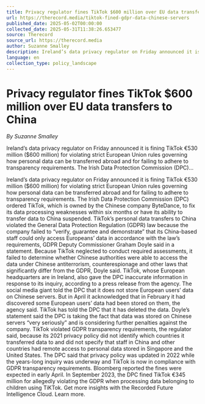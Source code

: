 ```yaml
---
title: Privacy regulator fines TikTok $600 million over EU data transfers to China
url: https://therecord.media/tiktok-fined-gdpr-data-chinese-servers
published_date: 2025-05-02T00:00:00
collected_date: 2025-05-31T11:38:26.653477
source: Therecord
source_url: https://therecord.media
author: Suzanne Smalley
description: Ireland’s data privacy regulator on Friday announced it is fining TikTok €530 million ($600 million) for violating strict European Union rules governing how personal data can be transferred abroad and for failing to adhere to transparency requirements. The Irish Data Protection Commission (DPC)...
language: en
collection_type: policy_landscape
---
```


# Privacy regulator fines TikTok $600 million over EU data transfers to China

*By Suzanne Smalley*

Ireland’s data privacy regulator on Friday announced it is fining TikTok €530 million ($600 million) for violating strict European Union rules governing how personal data can be transferred abroad and for failing to adhere to transparency requirements. The Irish Data Protection Commission (DPC)...

Ireland’s data privacy regulator on Friday announced it is fining TikTok €530 million ($600 million) for violating strict European Union rules governing how personal data can be transferred abroad and for failing to adhere to transparency requirements. The Irish Data Protection Commission (DPC) ordered TikTok, which is owned by the Chinese company ByteDance, to fix its data processing weaknesses within six months or have its ability to transfer data to China suspended. TikTok’s personal data transfers to China violated the General Data Protection Regulation (GDPR) law because the company failed to “verify, guarantee and demonstrate” that its China-based staff could only access Europeans’ data in accordance with the law’s requirements, GDPR Deputy Commissioner Graham Doyle said in a statement. Because TikTok neglected to conduct required assessments, it failed to determine whether Chinese authorities were able to access the data under Chinese antiterrorism, counterespionage and other laws that significantly differ from the GDPR, Doyle said. TikTok, whose European headquarters are in Ireland, also gave the DPC inaccurate information in response to its inquiry, according to a press release from the agency. The social media giant told the DPC that it does not store European users’ data on Chinese servers. But in April it acknowledged that in February it had discovered some European users’ data had been stored on them, the agency said. TikTok has told the DPC that it has deleted the data. Doyle’s statement said the DPC is taking the fact that data was stored on Chinese servers “very seriously” and is considering further penalties against the company. TikTok violated GDPR transparency requirements, the regulator said, because its 2021 privacy policy did not identify which countries it transferred data to and did not specify that staff in China and other countries had remote access to personal data stored in Singapore and the United States. The DPC said that privacy policy was updated in 2022 while the years-long inquiry was underway and TikTok is now in compliance with GDPR transparency requirements. Bloomberg reported the fines were expected in early April. In September 2023, the DPC fined TikTok €345 million for allegedly violating the GDPR when processing data belonging to children using TiKTok. Get more insights with the Recorded Future Intelligence Cloud. Learn more.